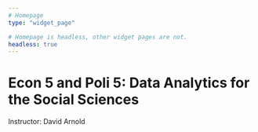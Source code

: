 ```yaml
---
# Homepage
type: "widget_page"

# Homepage is headless, other widget pages are not.
headless: true
---
```

# Econ 5 and Poli 5: Data Analytics for the Social Sciences

Instructor: David Arnold

